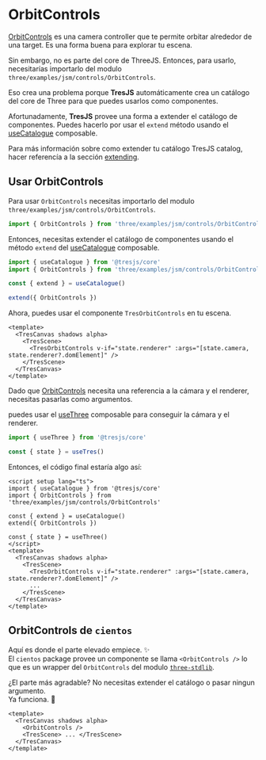 # OrbitControls

<StackBlitzEmbed projectId="tresjs-orbit-controls" />

[OrbitControls](https://threejs.org/docs/index.html?q=orbit#examples/en/controls/OrbitControls) es una camera controller que te permite orbitar alrededor de una target. Es una forma buena para explorar tu escena.

Sin embargo, no es parte del core de ThreeJS. Entonces, para usarlo, necesitarías importarlo del modulo `three/examples/jsm/controls/OrbitControls`.

Eso crea una problema porque **TresJS** automáticamente crea un catálogo del core de Three para que puedes usarlos como componentes.

Afortunadamente, **TresJS** provee una forma a extender el catálogo de componentes. Puedes hacerlo por usar el `extend` método usando el [useCatalogue](/api/composables#usecatalog) composable.

Para más información sobre como extender tu catálogo TresJS catalog, hacer referencía a la sección [extending](/advanced/extending.md).

## Usar OrbitControls

Para usar `OrbitControls` necesitas importarlo del modulo `three/examples/jsm/controls/OrbitControls`.

```js
import { OrbitControls } from 'three/examples/jsm/controls/OrbitControls'
```

Entonces, necesitas extender el catálogo de componentes usando el método `extend` del [useCatalogue](/api/composables#usecatalog) composable.

```js
import { useCatalogue } from '@tresjs/core'
import { OrbitControls } from 'three/examples/jsm/controls/OrbitControls'

const { extend } = useCatalogue()

extend({ OrbitControls })
```

Ahora, puedes usar el componente `TresOrbitControls` en tu escena.

```vue
<template>
  <TresCanvas shadows alpha>
    <TresScene>
      <TresOrbitControls v-if="state.renderer" :args="[state.camera, state.renderer?.domElement]" />
    </TresScene>
  </TresCanvas>
</template>
```

Dado que [OrbitControls](https://threejs.org/docs/index.html?q=orbit#examples/en/controls/OrbitControls) necesita una referencia a la cámara y el renderer, necesitas pasarlas como argumentos.

puedes usar el [useThree](/api/composables#usethree) composable para conseguir la cámara y el renderer.

```ts
import { useThree } from '@tresjs/core'

const { state } = useTres()
```

Entonces, el código final estaría algo así:

```vue
<script setup lang="ts">
import { useCatalogue } from '@tresjs/core'
import { OrbitControls } from 'three/examples/jsm/controls/OrbitControls'

const { extend } = useCatalogue()
extend({ OrbitControls })

const { state } = useThree()
</script>
<template>
  <TresCanvas shadows alpha>
    <TresScene>
      <TresOrbitControls v-if="state.renderer" :args="[state.camera, state.renderer?.domElement]" />
      ...
    </TresScene>
  </TresCanvas>
</template>
```

## OrbitControls de `cientos`

Aquí es donde el parte elevado empiece. ✨  
El `cientos` package provee un componente se llama  `<OrbitControls />` lo que es un wrapper del `OrbitControls` del modulo [`three-stdlib`](https://github.com/pmndrs/three-stdlib).

¿El parte más agradable? No necesitas extender el catálogo o pasar ningun argumento.  
Ya funciona. 💯

```vue
<template>
  <TresCanvas shadows alpha>
    <OrbitControls />
    <TresScene> ... </TresScene>
  </TresCanvas>
</template>
```
